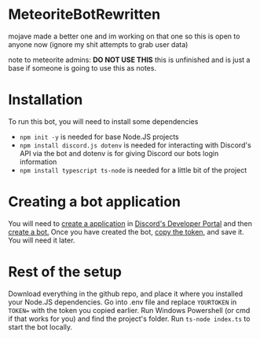 # MeteoriteBotRewritten
mojave made a better one and im working on that one so this is open to anyone now (ignore my shit attempts to grab user data)

note to meteorite admins: **DO NOT USE THIS** this is unfinished and is just a base if someone is going to use this as notes.

# Installation

To run this bot, you will need to install some dependencies 

- `npm init -y` is needed for base Node.JS projects
- `npm install discord.js dotenv` is needed for interacting with Discord's API via the bot and dotenv is for giving Discord our bots login information
- `npm install typescript ts-node` is needed for a little bit of the project

# Creating a bot application

You will need to [create a application](https://i.imgur.com/Uz7Z5Tr.png) in [Discord's Developer Portal](https://discord.com/developers/applications) and then [create a bot.](https://i.imgur.com/EmRs3OQ.mp4) Once you have created the bot, [copy the token](https://i.imgur.com/DRIAv3L.mp4), and save it. You will need it later.

# Rest of the setup

Download everything in the github repo, and place it where you installed your Node.JS dependencies. Go into .env file and replace `YOURTOKEN` in `TOKEN=` with the token you copied earlier. Run Windows Powershell (or cmd if that works for you) and find the project's folder. Run `ts-node index.ts` to start the bot locally.
